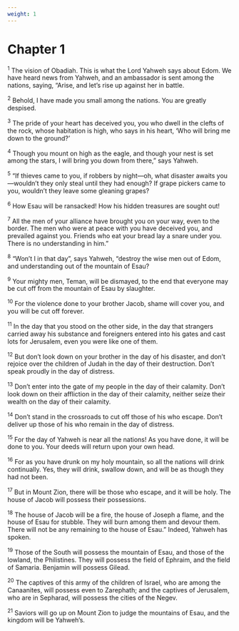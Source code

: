 ```yaml
---
weight: 1
---
```


# Chapter 1

<sup>1</sup> The vision of Obadiah. This is what the Lord Yahweh says about Edom. We have heard news from Yahweh, and an ambassador is sent among the nations, saying, “Arise, and let’s rise up against her in battle. 

<sup>2</sup> Behold, I have made you small among the nations. You are greatly despised. 

<sup>3</sup> The pride of your heart has deceived you, you who dwell in the clefts of the rock, whose habitation is high, who says in his heart, ‘Who will bring me down to the ground?’ 

<sup>4</sup> Though you mount on high as the eagle, and though your nest is set among the stars, I will bring you down from there,” says Yahweh. 

<sup>5</sup> “If thieves came to you, if robbers by night—oh, what disaster awaits you—wouldn’t they only steal until they had enough? If grape pickers came to you, wouldn’t they leave some gleaning grapes? 

<sup>6</sup> How Esau will be ransacked! How his hidden treasures are sought out! 

<sup>7</sup> All the men of your alliance have brought you on your way, even to the border. The men who were at peace with you have deceived you, and prevailed against you. Friends who eat your bread lay a snare under you. There is no understanding in him.” 

<sup>8</sup> “Won’t I in that day”, says Yahweh, “destroy the wise men out of Edom, and understanding out of the mountain of Esau? 

<sup>9</sup> Your mighty men, Teman, will be dismayed, to the end that everyone may be cut off from the mountain of Esau by slaughter. 

<sup>10</sup> For the violence done to your brother Jacob, shame will cover you, and you will be cut off forever. 

<sup>11</sup> In the day that you stood on the other side, in the day that strangers carried away his substance and foreigners entered into his gates and cast lots for Jerusalem, even you were like one of them. 

<sup>12</sup> But don’t look down on your brother in the day of his disaster, and don’t rejoice over the children of Judah in the day of their destruction. Don’t speak proudly in the day of distress. 

<sup>13</sup> Don’t enter into the gate of my people in the day of their calamity. Don’t look down on their affliction in the day of their calamity, neither seize their wealth on the day of their calamity. 

<sup>14</sup> Don’t stand in the crossroads to cut off those of his who escape. Don’t deliver up those of his who remain in the day of distress. 

<sup>15</sup> For the day of Yahweh is near all the nations! As you have done, it will be done to you. Your deeds will return upon your own head. 

<sup>16</sup> For as you have drunk on my holy mountain, so all the nations will drink continually. Yes, they will drink, swallow down, and will be as though they had not been. 

<sup>17</sup> But in Mount Zion, there will be those who escape, and it will be holy. The house of Jacob will possess their possessions. 

<sup>18</sup> The house of Jacob will be a fire, the house of Joseph a flame, and the house of Esau for stubble. They will burn among them and devour them. There will not be any remaining to the house of Esau.” Indeed, Yahweh has spoken. 

<sup>19</sup> Those of the South will possess the mountain of Esau, and those of the lowland, the Philistines. They will possess the field of Ephraim, and the field of Samaria. Benjamin will possess Gilead. 

<sup>20</sup> The captives of this army of the children of Israel, who are among the Canaanites, will possess even to Zarephath; and the captives of Jerusalem, who are in Sepharad, will possess the cities of the Negev. 

<sup>21</sup> Saviors will go up on Mount Zion to judge the mountains of Esau, and the kingdom will be Yahweh’s. 

